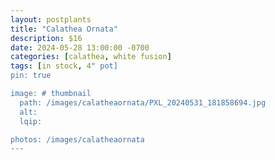 ```yaml
---
layout: postplants
title: "Calathea Ornata"
description: $16
date: 2024-05-28 13:00:00 -0700
categories: [calathea, white fusion]
tags: [in stock, 4" pot]
pin: true

image: # thumbnail
  path: /images/calatheaornata/PXL_20240531_181858694.jpg
  alt:
  lqip:

photos: /images/calatheaornata
---
```

